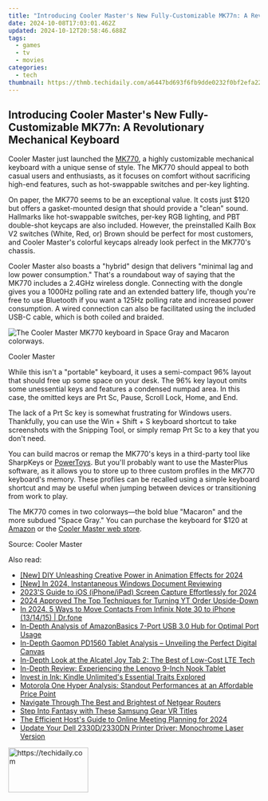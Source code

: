 ```yaml
---
title: "Introducing Cooler Master's New Fully-Customizable MK77n: A Revolutionary Mechanical Keyboard"
date: 2024-10-08T17:03:01.462Z
updated: 2024-10-12T20:58:46.688Z
tags:
  - games
  - tv
  - movies
categories:
  - tech
thumbnail: https://thmb.techidaily.com/a6447bd693f6fb9dde0232f0bf2efa222cd309687cbf80433fabaf4944196642.png
---
```


## Introducing Cooler Master's New Fully-Customizable MK77n: A Revolutionary Mechanical Keyboard

Cooler Master just launched the [MK770](http://www.amazon.com/Cooler-Master-Mechanical-Hot-Swappable-MK-770-MCKW1-US/dp/B0CTN2VFCD/?tag=hotoge-20&ascsubtag=UUhtgUeUpU2002144&asc%5Frefurl=https%3A%2F%2Fwww.howtogeek.com%2Fcooler-master-launches-the-customizable-mk770-mechanical-keyboard%2F&asc%5Fcampaign=Short-Term), a highly customizable mechanical keyboard with a unique sense of style. The MK770 should appeal to both casual users and enthusiasts, as it focuses on comfort without sacrificing high-end features, such as hot-swappable switches and per-key lighting.

 On paper, the MK770 seems to be an exceptional value. It costs just $120 but offers a gasket-mounted design that should provide a "clean" sound. Hallmarks like hot-swappable switches, per-key RGB lighting, and PBT double-shot keycaps are also included. However, the preinstalled Kailh Box V2 switches (White, Red, or) Brown should be perfect for most customers, and Cooler Master's colorful keycaps already look perfect in the MK770's chassis.

 Cooler Master also boasts a "hybrid" design that delivers "minimal lag and low power consumption." That's a roundabout way of saying that the MK770 includes a 2.4GHz wireless dongle. Connecting with the dongle gives you a 1000Hz polling rate and an extended battery life, though you're free to use Bluetooth if you want a 125Hz polling rate and increased power consumption. A wired connection can also be facilitated using the included USB-C cable, which is both coiled and braided.

![The Cooler Master MK770 keyboard in Space Gray and Macaron colorways.](https://static1.howtogeekimages.com/wordpress/wp-content/uploads/2024/02/30.jpg) 

Cooler Master

 While this isn't a "portable" keyboard, it uses a semi-compact 96% layout that should free up some space on your desk. The 96% key layout omits some unessential keys and features a condensed numpad area. In this case, the omitted keys are Prt Sc, Pause, Scroll Lock, Home, and End.

 The lack of a Prt Sc key is somewhat frustrating for Windows users. Thankfully, you can use the Win + Shift + S keyboard shortcut to take screenshots with the Snipping Tool, or simply remap Prt Sc to a key that you don't need.

 You can build macros or remap the MK770's keys in a third-party tool like SharpKeys or [PowerToys](https://extra-lessons.techidaily.com/new-add-music-in-premiere-pro/). But you'll probably want to use the MasterPlus software, as it allows you to store up to three custom profiles in the MK770 keyboard's memory. These profiles can be recalled using a simple keyboard shortcut and may be useful when jumping between devices or transitioning from work to play.

 The MK770 comes in two colorways—the bold blue "Macaron" and the more subdued "Space Gray." You can purchase the keyboard for $120 at [Amazon](https://www.amazon.com/Cooler-Master-Mechanical-Hot-Swappable-MK-770-MCKW1-US/dp/B0CTN2VFCD/?tag=hotoge-20&ascsubtag=UUhtgUeUpU2002144&asc%5Frefurl=https%3A%2F%2Fwww.howtogeek.com%2Fcooler-master-launches-the-customizable-mk770-mechanical-keyboard%2F&asc%5Fcampaign=Short-Term) or the [Cooler Master web store](https://www.coolermaster.com/catalog/peripheral/keyboards/mk770/).

 Source: Cooler Master

<ins class="adsbygoogle"
     style="display:block"
     data-ad-format="autorelaxed"
     data-ad-client="ca-pub-7571918770474297"
     data-ad-slot="1223367746"></ins>

<ins class="adsbygoogle"
     style="display:block"
     data-ad-client="ca-pub-7571918770474297"
     data-ad-slot="8358498916"
     data-ad-format="auto"
     data-full-width-responsive="true"></ins>

<span class="atpl-alsoreadstyle">Also read:</span>
<div><ul>
<li><a href="https://youtube-docs.techidaily.com/iy-unleashing-creative-power-in-animation-effects-for-2024/"><u>[New] DIY Unleashing Creative Power in Animation Effects for 2024</u></a></li>
<li><a href="https://article-helps.techidaily.com/new-in-2024-instantaneous-windows-document-reviewing/"><u>[New] In 2024, Instantaneous Windows Document Reviewing</u></a></li>
<li><a href="https://desktop-recording.techidaily.com/2023s-guide-to-ios-iphoneipad-screen-capture-effortlessly-for-2024/"><u>2023'S Guide to iOS (iPhone/iPad) Screen Capture Effortlessly for 2024</u></a></li>
<li><a href="https://youtube-help.techidaily.com/2024-approved-the-top-techniques-for-turning-yt-order-upside-down/"><u>2024 Approved The Top Techniques for Turning YT Order Upside-Down</u></a></li>
<li><a href="https://android-transfer.techidaily.com/in-2024-5-ways-to-move-contacts-from-infinix-note-30-to-iphone-131415-drfone-by-drfone-transfer-from-android-transfer-from-android/"><u>In 2024, 5 Ways to Move Contacts From Infinix Note 30 to iPhone (13/14/15) | Dr.fone</u></a></li>
<li><a href="https://buynow-marvelous.techidaily.com/in-depth-analysis-of-amazonbasics-7-port-usb-30-hub-for-optimal-port-usage/"><u>In-Depth Analysis of AmazonBasics 7-Port USB 3.0 Hub for Optimal Port Usage</u></a></li>
<li><a href="https://buynow-marvelous.techidaily.com/in-depth-gaomon-pd1560-tablet-analysis-unveiling-the-perfect-digital-canvas/"><u>In-Depth Gaomon PD1560 Tablet Analysis – Unveiling the Perfect Digital Canvas</u></a></li>
<li><a href="https://buynow-marvelous.techidaily.com/in-depth-look-at-the-alcatel-joy-tab-2-the-best-of-low-cost-lte-tech/"><u>In-Depth Look at the Alcatel Joy Tab 2: The Best of Low-Cost LTE Tech</u></a></li>
<li><a href="https://buynow-marvelous.techidaily.com/in-depth-review-experiencing-the-lenovo-9-inch-nook-tablet/"><u>In-Depth Review: Experiencing the Lenovo 9-Inch Nook Tablet</u></a></li>
<li><a href="https://buynow-marvelous.techidaily.com/invest-in-ink-kindle-unlimiteds-essential-traits-explored/"><u>Invest in Ink: Kindle Unlimited's Essential Traits Explored</u></a></li>
<li><a href="https://buynow-marvelous.techidaily.com/motorola-one-hyper-analysis-standout-performances-at-an-affordable-price-point/"><u>Motorola One Hyper Analysis: Standout Performances at an Affordable Price Point</u></a></li>
<li><a href="https://buynow-marvelous.techidaily.com/navigate-through-the-best-and-brightest-of-netgear-routers/"><u>Navigate Through The Best and Brightest of Netgear Routers</u></a></li>
<li><a href="https://extra-lessons.techidaily.com/step-into-fantasy-with-these-samsung-gear-vr-titles/"><u>Step Into Fantasy with These Samsung Gear VR Titles</u></a></li>
<li><a href="https://screen-mirroring-recording.techidaily.com/the-efficient-hosts-guide-to-online-meeting-planning-for-2024/"><u>The Efficient Host's Guide to Online Meeting Planning for 2024</u></a></li>
<li><a href="https://win-dash.techidaily.com/update-your-dell-2330d2330dn-printer-driver-monochrome-laser-version/"><u>Update Your Dell 2330D/2330DN Printer Driver: Monochrome Laser Version</u></a></li>
</ul></div>

<!-- affiliate ads begin -->
<a href="https://review-au.sjv.io/c/5597632/2098700/14409" target="_top" id="2098700">
  <img src="//a.impactradius-go.com/display-ad/14409-2098700" border="0" alt="https://techidaily.com" width="160" height="90"/>
</a>
<img height="0" width="0" src="https://review-au.sjv.io/i/5597632/2098700/14409" style="position:absolute;visibility:hidden;" border="0" />
<!-- affiliate ads end -->


